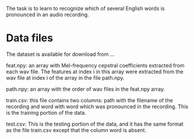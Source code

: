 The task is to learn to recognize which of several English words is pronounced
in an audio recording.

# Data files
The dataset is available for download from ...

feat.npy: an array with Mel-frequency cepstral coefficients extracted from
each wav file. The features at index i in this array were extracted from
the wav file at index i of the array in the file path.npy.

path.npy: an array with the order of wav files in the feat.npy array.

train.csv: this file contains two columns: path with the filename of the
recording and word with word which was pronounced in the recording.
This is the training portion of the data.

test.csv: This is the testing portion of the data, and it has the same
format as the file train.csv except that the column word is absent.

